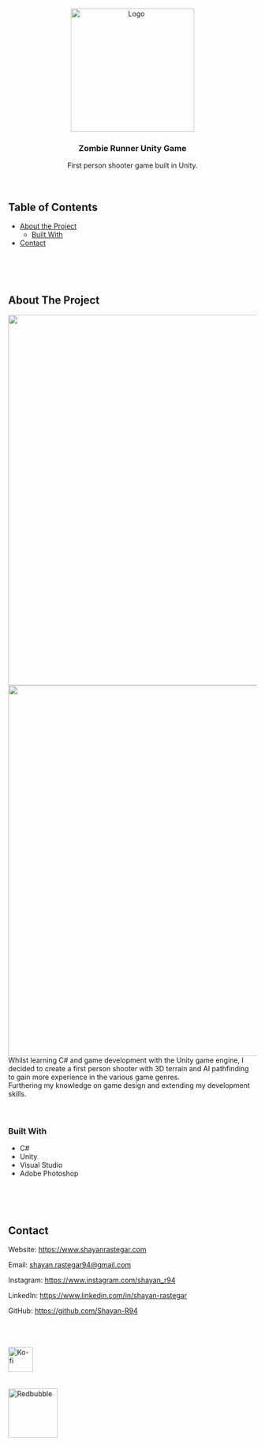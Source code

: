 <!-- PROJECT LOGO -->
<br />
<p align="center">
  <a href="https://github.com/Shayan-R94/Zombie-Runner-Unity-Game">
    <img src="https://user-images.githubusercontent.com/26175544/105646759-981d5b00-5e99-11eb-867d-09650cbff648.png" alt="Logo" width="250" height="auto">
  </a>

  <h3 align="center">Zombie Runner Unity Game</h3>

  <p align="center">
    First person shooter game built in Unity.
    <br />
    <br />
    <br />
  </p>
</p>

<!-- TABLE OF CONTENTS -->

## Table of Contents

- [About the Project](#about-the-project)
  - [Built With](#built-with)
- [Contact](#contact)

<br />
<br />
<br />

<!-- ABOUT THE PROJECT -->

## About The Project

<img src="https://user-images.githubusercontent.com/26175544/71974823-6132c380-320a-11ea-9c42-c7d25bf3b253.gif" width="750" height="auto">
<img src="https://user-images.githubusercontent.com/26175544/71974856-79a2de00-320a-11ea-882e-c1da53e1b8b0.png" width="750" height="auto">
<br />
Whilst learning C# and game development with the Unity game engine, I decided to create a first person shooter with 3D terrain and AI pathfinding to gain more experience in the various game genres.
<br />
Furthering my knowledge on game design and extending my development skills.

<br />
<br />
<br />

### Built With

- []() C#
- []() Unity
- []() Visual Studio
- []() Adobe Photoshop

<br />
<br />
<br />

<!-- CONTACT -->

## Contact

Website: https://www.shayanrastegar.com

Email: shayan.rastegar94@gmail.com

Instagram: https://www.instagram.com/shayan_r94

LinkedIn: https://www.linkedin.com/in/shayan-rastegar

GitHub: https://github.com/Shayan-R94

<br />
<br />
<br />

<a href="https://ko-fi.com/shayan_r">
    <img src="https://cdn.ko-fi.com/cdn/kofi5.png" alt="Ko-fi" width="auto" height="50">
</a>

<br />
<br />
<br />

<a href="Shayan-R.redbubble.com">
    <img src="https://d1ielco78gv5pf.cloudfront.net/assets/75x75-Brandmark-Transparent-5914f9388de7f61a2e2fb260ed39145a5719139b6559762350135c21771f12c0.png" alt="Redbubble" width="auto" height="100">
</a>
